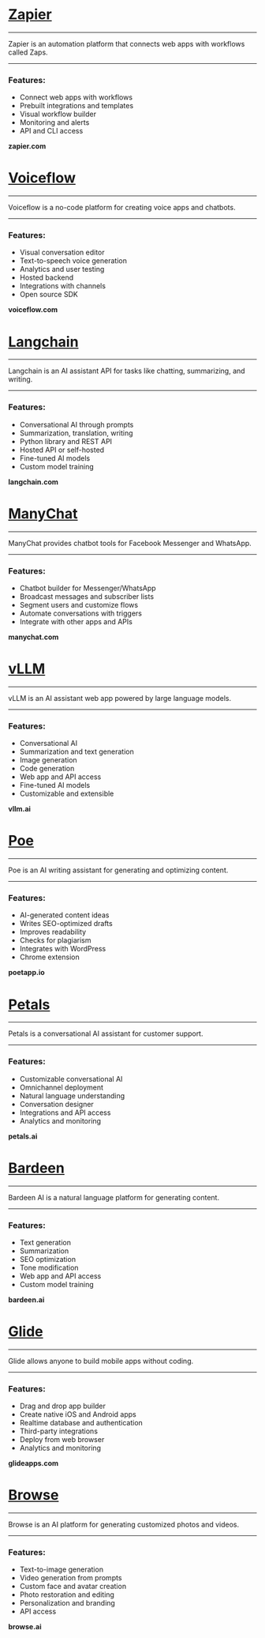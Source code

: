 # [Zapier](https://zapier.com)

---

Zapier is an automation platform that connects web apps with workflows called Zaps.

---

### Features:

- Connect web apps with workflows 
- Prebuilt integrations and templates
- Visual workflow builder
- Monitoring and alerts
- API and CLI access

**zapier.com**

# [Voiceflow](https://www.voiceflow.com/)

---

Voiceflow is a no-code platform for creating voice apps and chatbots.

--- 

### Features:

- Visual conversation editor 
- Text-to-speech voice generation
- Analytics and user testing
- Hosted backend
- Integrations with channels  
- Open source SDK

**voiceflow.com**

# [Langchain](https://langchain.com/)  

---

Langchain is an AI assistant API for tasks like chatting, summarizing, and writing.

---

### Features:

- Conversational AI through prompts
- Summarization, translation, writing
- Python library and REST API
- Hosted API or self-hosted
- Fine-tuned AI models
- Custom model training

**langchain.com**

# [ManyChat](https://manychat.com/)

---

ManyChat provides chatbot tools for Facebook Messenger and WhatsApp.

---

### Features:

- Chatbot builder for Messenger/WhatsApp  
- Broadcast messages and subscriber lists
- Segment users and customize flows
- Automate conversations with triggers
- Integrate with other apps and APIs

**manychat.com**

# [vLLM](https://www.vllm.ai/)

---

vLLM is an AI assistant web app powered by large language models.

---

### Features:

- Conversational AI 
- Summarization and text generation
- Image generation
- Code generation
- Web app and API access
- Fine-tuned AI models
- Customizable and extensible

**vllm.ai**

# [Poe](https://poetapp.io/)

--- 

Poe is an AI writing assistant for generating and optimizing content.

---

### Features:

- AI-generated content ideas
- Writes SEO-optimized drafts
- Improves readability 
- Checks for plagiarism
- Integrates with WordPress
- Chrome extension

**poetapp.io**

# [Petals](https://petals.ai/)

---

Petals is a conversational AI assistant for customer support.

---

### Features:

- Customizable conversational AI
- Omnichannel deployment
- Natural language understanding 
- Conversation designer 
- Integrations and API access
- Analytics and monitoring

**petals.ai**

# [Bardeen](https://bardeen.ai/)

---

Bardeen AI is a natural language platform for generating content.

---

### Features:

- Text generation
- Summarization 
- SEO optimization
- Tone modification
- Web app and API access
- Custom model training


**bardeen.ai**

# [Glide](https://www.glideapps.com/)

---

Glide allows anyone to build mobile apps without coding. 

---

### Features:

- Drag and drop app builder
- Create native iOS and Android apps 
- Realtime database and authentication
- Third-party integrations
- Deploy from web browser
- Analytics and monitoring


**glideapps.com**


# [Browse](https://www.browse.ai/)

---

Browse is an AI platform for generating customized photos and videos.

--- 

### Features:

- Text-to-image generation 
- Video generation from prompts
- Custom face and avatar creation
- Photo restoration and editing
- Personalization and branding
- API access

**browse.ai**
